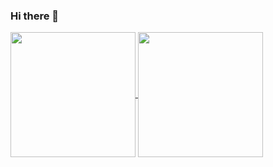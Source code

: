 
### Hi there 👋

<!--
**Religious-J/Religious-J** is a ✨ _special_ ✨ repository because its `README.md` (this file) appears on your GitHub profile.

Here are some ideas to get you started:

- 🔭 I’m currently working on ...
- 🌱 I’m currently learning ...
- 👯 I’m looking to collaborate on ...
- 🤔 I’m looking for help with ...
- 💬 Ask me about ...
- 📫 How to reach me: ...
- 😄 Pronouns: ...
- ⚡ Fun fact: ...
-->

<!-- ![Anurag's GitHub stats](https://github-readme-stats.vercel.app/api?username=Religious-J&show_icons=true&theme=radical) -->

<!-- |<img align="center" src="https://github-readme-stats.vercel.app/api?username=Religious-J&count_private=true&show_icons=true&include_all_commits=true&title_color=359697&icon_color=359697&hide_border=true&theme=transparent" alt="Clareses's github stats" /> | <img align="center" src="https://github-readme-stats.vercel.app/api/top-langs/?username=Religious-J&layout=compact&title_color=359697&icon_color=359697&hide_border=true&theme=transparent&langs_count=8&hide=HTML,CSS" /> |
| ------------- | ------------- | -->

<!-- 
|<img align="center" src="https://github-readme-stats.vercel.app/api?username=Religious-J&show_icons=true&theme=radical" /> | <img align="center" src="https://github-readme-stats.vercel.app/api/top-langs/?username=Religious-J&theme=radical&hide_border=true&langs_count=8&layout=compact" /> |
| ------------- | ------------- | -->


<a href="https://github.com/anuraghazra/github-readme-stats">
  <img height=200 align="center" src="https://github-readme-stats.vercel.app/api?username=Religious-J&rank_icon=github" />
</a>
<a href="https://github.com/anuraghazra/convoychat">
  <img height=200 align="center" src="https://github-readme-stats.vercel.app/api/top-langs?username=Religious-J&layout=compact&langs_count=8&card_width=320&exclude_repo=abacus-record" />
</a>

